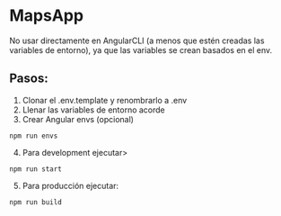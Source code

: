 # MapsApp
No usar directamente en AngularCLI (a menos que estén creadas las variables de entorno), ya que las variables se crean basados en el env.

## Pasos:
1. Clonar el .env.template y renombrarlo a .env
2. Llenar las variables de entorno acorde
3. Crear Angular envs (opcional)
```
npm run envs
```
4. Para development ejecutar>
```
npm run start
```
5. Para producción ejecutar:
```
npm run build
```
